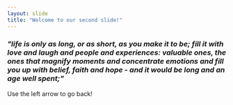 ```yaml
---
layout: slide
title: "Welcome to our second slide!"
---
```

### *"life is only as long, or as short, as you make it to be; fill it with love and laugh and people and experiences: valuable ones, the ones that magnify moments and concentrate emotions and fill you up with belief, faith and hope - and it would be long and an age well spent;"*
Use the left arrow to go back!
